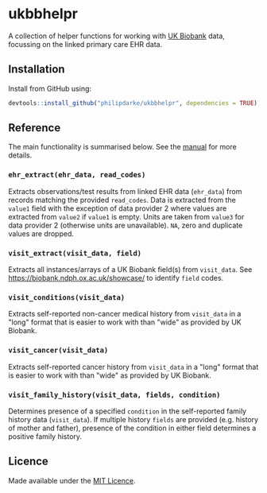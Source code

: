 # ukbbhelpr

A collection of helper functions for working with [UK Biobank](https://www.ukbiobank.ac.uk/) data, focussing on the linked primary care EHR data.

## Installation

Install from GitHub using:

```r
devtools::install_github("philipdarke/ukbbhelpr", dependencies = TRUE)
```

## Reference

The main functionality is summarised below. See the [manual](ukbbhelpr_0.1.0.pdf) for more details.

### `ehr_extract(ehr_data, read_codes)`

Extracts observations/test results from linked EHR data (`ehr_data`) from records matching the provided `read_codes`. Data is extracted from the `value1` field with the exception of data provider 2 where values are extracted from `value2` if `value1` is empty. Units are taken from `value3` for data provider 2 (otherwise units are unavailable). `NA`, zero and duplicate values are dropped.

### `visit_extract(visit_data, field)`

Extracts all instances/arrays of a UK Biobank field(s) from `visit_data`. See https://biobank.ndph.ox.ac.uk/showcase/ to identify `field` codes.

### `visit_conditions(visit_data)`

Extracts self-reported non-cancer medical history from `visit_data` in a "long" format that is easier to work with than "wide" as provided by UK Biobank.

### `visit_cancer(visit_data)`

Extracts self-reported cancer history from `visit_data` in a "long" format that is easier to work with than "wide" as provided by UK Biobank.

### `visit_family_history(visit_data, fields, condition)`

Determines presence of a specified `condition` in the self-reported family history data (`visit_data`). If multiple history `fields` are provided (e.g. history of mother and father), presence of the condition in either field determines a positive family history.

## Licence

Made available under the [MIT Licence](https://mit-license.org/).
